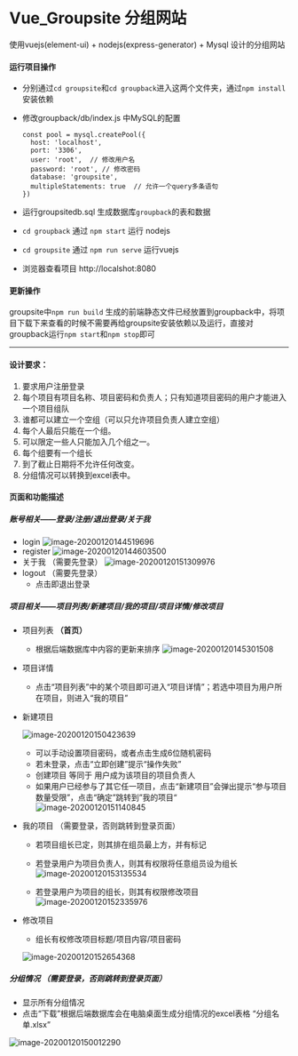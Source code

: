 # Vue_Groupsite 分组网站
使用vuejs(element-ui) + nodejs(express-generator) + Mysql 设计的分组网站



#### 运行项目操作

- 分别通过`cd groupsite`和`cd groupback`进入这两个文件夹，通过`npm install`安装依赖 

- 修改groupback/db/index.js 中MySQL的配置

  ```mysql
  const pool = mysql.createPool({
  	host: 'localhost',
  	port: '3306',
  	user: 'root',  // 修改用户名
  	password: 'root', // 修改密码
  	database: 'groupsite',
  	multipleStatements: true  // 允许一个query多条语句
  })
  ```

- 运行groupsitedb.sql 生成数据库`groupback`的表和数据

- `cd groupback` 通过 `npm start` 运行 nodejs

- `cd groupsite`  通过 `npm run serve` 运行vuejs

- 浏览器查看项目 http://localshot:8080 



#### 更新操作

groupsite中`npm run build` 生成的前端静态文件已经放置到groupback中，将项目下载下来查看的时候不需要再给groupsite安装依赖以及运行，直接对groupback运行`npm start`和`npm stop`即可



----



#### 设计要求：

1. 要求用户注册登录
2. 每个项目有项目名称、项目密码和负责人；只有知道项目密码的用户才能进入一个项目组队
3. 谁都可以建立一个空组（可以只允许项目负责人建立空组）
4. 每个人最后只能在一个组。
5. 可以限定一些人只能加入几个组之一。
6. 每个组要有一个组长
7. 到了截止日期将不允许任何改变。
8. 分组情况可以转换到excel表中。



#### 页面和功能描述

##### 账号相关——登录/注册/退出登录/关于我

- login
  ![image-20200120144519696](C:\Users\施季伶\AppData\Roaming\Typora\typora-user-images\image-20200120144519696.png)
- register
  ![image-20200120144603500](C:\Users\施季伶\AppData\Roaming\Typora\typora-user-images\image-20200120144603500.png)
- 关于我 （需要先登录）
  ![image-20200120151309976](C:\Users\施季伶\AppData\Roaming\Typora\typora-user-images\image-20200120151309976.png)
- logout （需要先登录）
  - 点击即退出登录



##### 项目相关——项目列表/新建项目/我的项目/项目详情/修改项目

- 项目列表 **（首页）**

  - 根据后端数据库中内容的更新来排序
    ![image-20200120145301508](C:\Users\施季伶\AppData\Roaming\Typora\typora-user-images\image-20200120145301508.png)

- 项目详情

  - 点击“项目列表”中的某个项目即可进入“项目详情”；若选中项目为用户所在项目，则进入“我的项目”

- 新建项目

  ![image-20200120150423639](C:\Users\施季伶\AppData\Roaming\Typora\typora-user-images\image-20200120150423639.png)

  - 可以手动设置项目密码，或者点击生成6位随机密码
  - 若未登录，点击“立即创建”提示“操作失败”
  - 创建项目 等同于 用户成为该项目的项目负责人
  - 如果用户已经参与了其它任一项目，点击“新建项目”会弹出提示“参与项目数量受限”，点击“确定”跳转到”我的项目“
    ![image-20200120151140845](C:\Users\施季伶\AppData\Roaming\Typora\typora-user-images\image-20200120151140845.png)

- 我的项目 （需要登录，否则跳转到登录页面）

  - 若项目组长已定，则其排在组员最上方，并有标记
  - 若登录用户为项目负责人，则其有权限将任意组员设为组长
    ![image-20200120153135534](C:\Users\施季伶\AppData\Roaming\Typora\typora-user-images\image-20200120153135534.png)

  - 若登录用户为项目的组长，则其有权限修改项目
    ![image-20200120152335976](C:\Users\施季伶\AppData\Roaming\Typora\typora-user-images\image-20200120152335976.png)

- 修改项目

  - 组长有权修改项目标题/项目内容/项目密码

  ![image-20200120152654368](C:\Users\施季伶\AppData\Roaming\Typora\typora-user-images\image-20200120152654368.png)



##### 分组情况 （需要登录，否则跳转到登录页面）

- 显示所有分组情况
- 点击“下载”根据后端数据库会在电脑桌面生成分组情况的excel表格 “分组名单.xlsx”

![image-20200120150012290](C:\Users\施季伶\AppData\Roaming\Typora\typora-user-images\image-20200120150012290.png)



